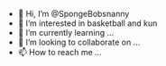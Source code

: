 - 👋 Hi, I’m @SpongeBobsnanny
- 👀 I’m interested in basketball and kun
- 🌱 I’m currently learning ...
- 💞️ I’m looking to collaborate on ...
- 📫 How to reach me ...

<!---
SpongeBobsnanny/SpongeBobsnanny is a ✨ special ✨ repository because its `README.md` (this file) appears on your GitHub profile.
You can click the Preview link to take a look at your changes.
--->
